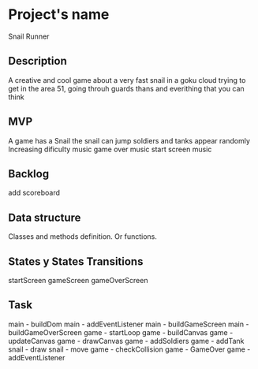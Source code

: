 # Project's name

Snail Runner

## Description
A creative and cool game about a very fast snail in a goku cloud trying to get in the area 51, going throuh guards thans and everithing that you can think


## MVP

A game has a Snail 
the snail can jump
soldiers and tanks appear randomly
Increasing dificulty
music
game over music
start screen music

## Backlog

add scoreboard


## Data structure
Classes and methods definition. Or functions.

## States y States Transitions
startScreen
gameScreen
gameOverScreen

## Task
main - buildDom
main - addEventListener
main - buildGameScreen
main - buildGameOverScreen
game - startLoop
game - buildCanvas
game - updateCanvas
game - drawCanvas
game - addSoldiers
game - addTank
snail - draw
snail - move
game - checkCollision
game - GameOver
game - addEventListener
